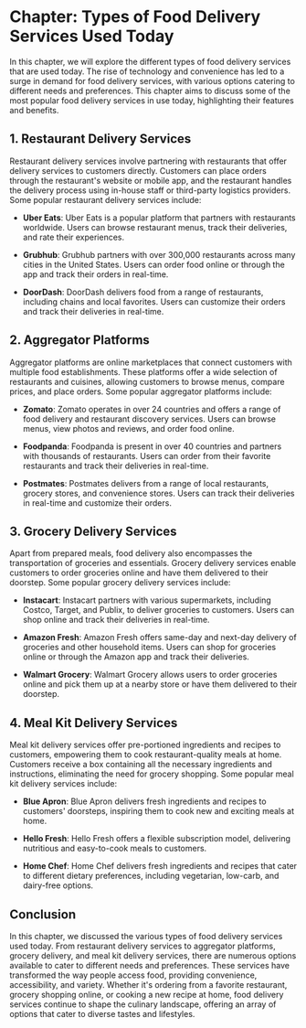 Chapter: Types of Food Delivery Services Used Today
===================================================

In this chapter, we will explore the different types of food delivery services that are used today. The rise of technology and convenience has led to a surge in demand for food delivery services, with various options catering to different needs and preferences. This chapter aims to discuss some of the most popular food delivery services in use today, highlighting their features and benefits.

**1. Restaurant Delivery Services**
-----------------------------------

Restaurant delivery services involve partnering with restaurants that offer delivery services to customers directly. Customers can place orders through the restaurant's website or mobile app, and the restaurant handles the delivery process using in-house staff or third-party logistics providers. Some popular restaurant delivery services include:

* **Uber Eats**: Uber Eats is a popular platform that partners with restaurants worldwide. Users can browse restaurant menus, track their deliveries, and rate their experiences.

* **Grubhub**: Grubhub partners with over 300,000 restaurants across many cities in the United States. Users can order food online or through the app and track their orders in real-time.

* **DoorDash**: DoorDash delivers food from a range of restaurants, including chains and local favorites. Users can customize their orders and track their deliveries in real-time.

**2. Aggregator Platforms**
---------------------------

Aggregator platforms are online marketplaces that connect customers with multiple food establishments. These platforms offer a wide selection of restaurants and cuisines, allowing customers to browse menus, compare prices, and place orders. Some popular aggregator platforms include:

* **Zomato**: Zomato operates in over 24 countries and offers a range of food delivery and restaurant discovery services. Users can browse menus, view photos and reviews, and order food online.

* **Foodpanda**: Foodpanda is present in over 40 countries and partners with thousands of restaurants. Users can order from their favorite restaurants and track their deliveries in real-time.

* **Postmates**: Postmates delivers from a range of local restaurants, grocery stores, and convenience stores. Users can track their deliveries in real-time and customize their orders.

**3. Grocery Delivery Services**
--------------------------------

Apart from prepared meals, food delivery also encompasses the transportation of groceries and essentials. Grocery delivery services enable customers to order groceries online and have them delivered to their doorstep. Some popular grocery delivery services include:

* **Instacart**: Instacart partners with various supermarkets, including Costco, Target, and Publix, to deliver groceries to customers. Users can shop online and track their deliveries in real-time.

* **Amazon Fresh**: Amazon Fresh offers same-day and next-day delivery of groceries and other household items. Users can shop for groceries online or through the Amazon app and track their deliveries.

* **Walmart Grocery**: Walmart Grocery allows users to order groceries online and pick them up at a nearby store or have them delivered to their doorstep.

**4. Meal Kit Delivery Services**
---------------------------------

Meal kit delivery services offer pre-portioned ingredients and recipes to customers, empowering them to cook restaurant-quality meals at home. Customers receive a box containing all the necessary ingredients and instructions, eliminating the need for grocery shopping. Some popular meal kit delivery services include:

* **Blue Apron**: Blue Apron delivers fresh ingredients and recipes to customers' doorsteps, inspiring them to cook new and exciting meals at home.

* **Hello Fresh**: Hello Fresh offers a flexible subscription model, delivering nutritious and easy-to-cook meals to customers.

* **Home Chef**: Home Chef delivers fresh ingredients and recipes that cater to different dietary preferences, including vegetarian, low-carb, and dairy-free options.

**Conclusion**
--------------

In this chapter, we discussed the various types of food delivery services used today. From restaurant delivery services to aggregator platforms, grocery delivery, and meal kit delivery services, there are numerous options available to cater to different needs and preferences. These services have transformed the way people access food, providing convenience, accessibility, and variety. Whether it's ordering from a favorite restaurant, grocery shopping online, or cooking a new recipe at home, food delivery services continue to shape the culinary landscape, offering an array of options that cater to diverse tastes and lifestyles.
